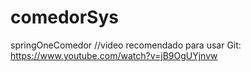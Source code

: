 # comedorSys
springOneComedor //video recomendado para usar Git: https://www.youtube.com/watch?v=jB9OgUYjnvw
